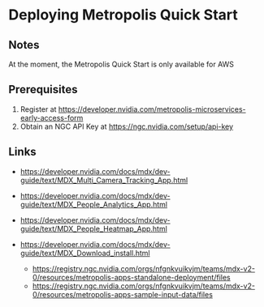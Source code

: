 # Deploying Metropolis Quick Start

## Notes

At the moment, the Metropolis Quick Start is only available for AWS

## Prerequisites

1. Register at https://developer.nvidia.com/metropolis-microservices-early-access-form
1. Obtain an NGC API Key at https://ngc.nvidia.com/setup/api-key


## Links

- https://developer.nvidia.com/docs/mdx/dev-guide/text/MDX_Multi_Camera_Tracking_App.html
- https://developer.nvidia.com/docs/mdx/dev-guide/text/MDX_People_Analytics_App.html
- https://developer.nvidia.com/docs/mdx/dev-guide/text/MDX_People_Heatmap_App.html

- https://developer.nvidia.com/docs/mdx/dev-guide/text/MDX_Download_install.html
  - https://registry.ngc.nvidia.com/orgs/nfgnkvuikvjm/teams/mdx-v2-0/resources/metropolis-apps-standalone-deployment/files
  - https://registry.ngc.nvidia.com/orgs/nfgnkvuikvjm/teams/mdx-v2-0/resources/metropolis-apps-sample-input-data/files
